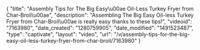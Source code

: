 {
    "title": "Assembly Tips for The Big Easy\u00ae Oil-Less Turkey Fryer from Char-Broil\u00ae",
    "description": "Assembling The Big Easy Oil-less Turkey Fryer from Char-Broil\u00ae is really easy thanks to these tips!",
    "videoid": "7163980",
    "date_created": "1280759905",
    "date_modified": "1491523487",
    "type": "captivate",
    "layout": "video",
    "url": "\/v\/assembly-tips-for-the-big-easy-oil-less-turkey-fryer-from-char-broil\/7163980"
}